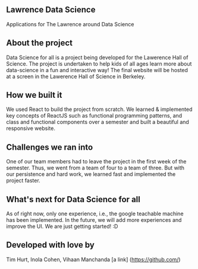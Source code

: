 ## Lawrence Data Science
 Applications for The Lawrence around Data Science

## About the project
Data Science for all is a project being developed for the Lawerence Hall of Science. The project is undertaken to help kids of all ages learn more about data-science in a fun and interactive way! The final website will be hosted at a screen in the Lawerence Hall of Science in Berkeley.
## How we built it
We used React to build the project from scratch. We learned & implemented key concepts of ReactJS such as functional programming patterns, and class and functional components over a semester and built a beautiful and responsive website.
## Challenges we ran into
One of our team members had to leave the project in the first week of the semester. Thus, we went from a team of four to a team of three. But with our persistence and hard work, we learned fast and implemented the project faster. 

## What's next for Data Science for all
As of right now, only one experience, i.e., the google teachable machine has been implemented. In the future, we will add more experiences and improve the UI. We are just getting started! :D

## Developed with love by
Tim Hurt, Inola Cohen, Vihaan Manchanda
[a link] (https://github.com/)
